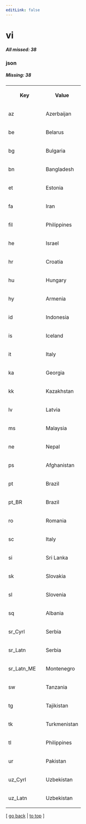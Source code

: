 ```yaml
---
editLink: false
---
```


# vi

##### All missed: 38


### json

##### Missing: 38

<table width="100%">
<tr><th width="50%">

Key

</th><th width="50%">

Value

</th></tr>
<tr><td width="50%">

az

</td><td width="50%">

Azerbaijan

</td></tr>
<tr><td width="50%">

be

</td><td width="50%">

Belarus

</td></tr>
<tr><td width="50%">

bg

</td><td width="50%">

Bulgaria

</td></tr>
<tr><td width="50%">

bn

</td><td width="50%">

Bangladesh

</td></tr>
<tr><td width="50%">

et

</td><td width="50%">

Estonia

</td></tr>
<tr><td width="50%">

fa

</td><td width="50%">

Iran

</td></tr>
<tr><td width="50%">

fil

</td><td width="50%">

Philippines

</td></tr>
<tr><td width="50%">

he

</td><td width="50%">

Israel

</td></tr>
<tr><td width="50%">

hr

</td><td width="50%">

Croatia

</td></tr>
<tr><td width="50%">

hu

</td><td width="50%">

Hungary

</td></tr>
<tr><td width="50%">

hy

</td><td width="50%">

Armenia

</td></tr>
<tr><td width="50%">

id

</td><td width="50%">

Indonesia

</td></tr>
<tr><td width="50%">

is

</td><td width="50%">

Iceland

</td></tr>
<tr><td width="50%">

it

</td><td width="50%">

Italy

</td></tr>
<tr><td width="50%">

ka

</td><td width="50%">

Georgia

</td></tr>
<tr><td width="50%">

kk

</td><td width="50%">

Kazakhstan

</td></tr>
<tr><td width="50%">

lv

</td><td width="50%">

Latvia

</td></tr>
<tr><td width="50%">

ms

</td><td width="50%">

Malaysia

</td></tr>
<tr><td width="50%">

ne

</td><td width="50%">

Nepal

</td></tr>
<tr><td width="50%">

ps

</td><td width="50%">

Afghanistan

</td></tr>
<tr><td width="50%">

pt

</td><td width="50%">

Brazil

</td></tr>
<tr><td width="50%">

pt_BR

</td><td width="50%">

Brazil

</td></tr>
<tr><td width="50%">

ro

</td><td width="50%">

Romania

</td></tr>
<tr><td width="50%">

sc

</td><td width="50%">

Italy

</td></tr>
<tr><td width="50%">

si

</td><td width="50%">

Sri Lanka

</td></tr>
<tr><td width="50%">

sk

</td><td width="50%">

Slovakia

</td></tr>
<tr><td width="50%">

sl

</td><td width="50%">

Slovenia

</td></tr>
<tr><td width="50%">

sq

</td><td width="50%">

Albania

</td></tr>
<tr><td width="50%">

sr_Cyrl

</td><td width="50%">

Serbia

</td></tr>
<tr><td width="50%">

sr_Latn

</td><td width="50%">

Serbia

</td></tr>
<tr><td width="50%">

sr_Latn_ME

</td><td width="50%">

Montenegro

</td></tr>
<tr><td width="50%">

sw

</td><td width="50%">

Tanzania

</td></tr>
<tr><td width="50%">

tg

</td><td width="50%">

Tajikistan

</td></tr>
<tr><td width="50%">

tk

</td><td width="50%">

Turkmenistan

</td></tr>
<tr><td width="50%">

tl

</td><td width="50%">

Philippines

</td></tr>
<tr><td width="50%">

ur

</td><td width="50%">

Pakistan

</td></tr>
<tr><td width="50%">

uz_Cyrl

</td><td width="50%">

Uzbekistan

</td></tr>
<tr><td width="50%">

uz_Latn

</td><td width="50%">

Uzbekistan

</td></tr>
</table>

[ [go back](../status.md) | [to top](#) ]

